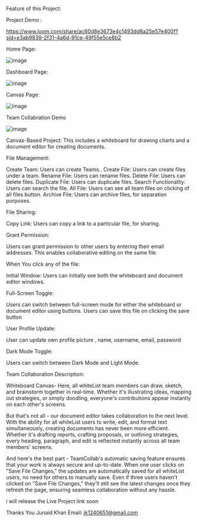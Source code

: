 Feature of this Project:

Project Demo :

https://www.loom.com/share/ac60d8e3673e4c1493dd8a25e57e400f?sid=e3ab9839-2f31-4a6d-91ce-49f55e5ce8b2

Home Page:

![image](https://github.com/Junaid1240651/canvas-whiteboard-and-document-Editor/assets/86207985/36eb3e74-f2a4-4756-80f9-2b7f14e845be)

Dashboard Page:

![image](https://github.com/Junaid1240651/canvas-whiteboard-and-document-Editor/assets/86207985/e4768e1c-4a8e-4ffd-a7e0-827ef8932038)

Canvas Page:

![image](https://github.com/Junaid1240651/canvas-whiteboard-and-document-Editor/assets/86207985/5ce1b06a-4285-41d1-8b94-3862ec19e6f9)

Team Collabration Demo

![image](https://github.com/Junaid1240651/canvas-whiteboard-and-document-Editor/assets/86207985/41ac1bd2-8bbf-4fcb-93d6-94f122904b5b)


Canvas-Based Project: This includes a whiteboard for drawing charts and a document editor for creating documents.

File Management:

Create Team: Users can create Teams..
Create File: Users can create files under a team.
Rename File: Users can rename files.
Delete File: Users can delete files.
Duplicate File: Users can duplicate files.
Search Functionality: Users can search the file.
All File: Users can see all team files on clicking of all files button.
Archive File: Users can archive files, for separation purposes.

File Sharing:

Copy Link: Users can copy a link to a particular file, for sharing.

Grant Permission: 

Users can grant permission to other users by entering their email addresses. This enables collaborative editing on the same file.

When You click any of the file:

Initial Window: Users can initially see both the whiteboard and document editor windows.

Full-Screen Toggle:

Users can switch between full-screen mode for either the whiteboard or document editor using buttons.
Users can save this file on clicking the save button

User Profile Update:

User can update own profile picture , name, username, email, password 

Dark Mode Toggle:

Users can switch between Dark Mode and Light Mode.

Team Collaboration Description:

Whiteboard Canvas- Here, all whiteList team members can draw, sketch, and brainstorm together in real-time. Whether it's illustrating ideas, mapping out strategies, or simply doodling, everyone's contributions appear instantly on each other's screens.

But that's not all - our document editor takes collaboration to the next level. With the ability for all whiteList users to write, edit, and format text simultaneously, creating documents has never been more efficient. Whether it's drafting reports, crafting proposals, or outlining strategies, every heading, paragraph, and edit is reflected instantly across all team members' screens.

And here's the best part - TeamCollab's automatic saving feature ensures that your work is always secure and up-to-date. When one user clicks on "Save File Changes," the updates are automatically saved for all whiteList users, no need for others to manually save. Even if three users haven't clicked on "Save File Changes," they'll still see the latest changes once they refresh the page, ensuring seamless collaboration without any hassle.

i will release the Live Project link soon

Thanks You 
Junaid Khan
Email: jk1240651@gmail.com
